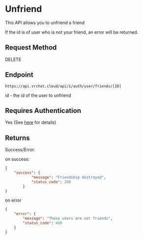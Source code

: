 # Unfriend

This API allows you to unfriend a friend

If the id is of user who is not your friend, an error will be returned.

## Request Method
DELETE

## Endpoint
    https://api.vrchat.cloud/api/1/auth/user/friends/[ID]

id - the id of the user to unfriend

## Requires Authentication
Yes (See [here](Authorization.md) for details)

## Returns

Success/Error:

on success:
```json
{
    "success": {
            "message": "Friendship destroyed",
            "status_code": 200
        }
}
```

on error
```json
{
    "error": {
        "message": "These users are not friends",
        "status_code": 400
    }
}
```
